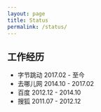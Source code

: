 ```yaml
---
layout: page
title: Status
permalink: /status/
---
```


## 工作经历

  - 字节跳动 2017.02 - 至今
  - 去哪儿网 2014.10 - 2017.02
  - 百度 2012.12 - 2014.10
  - 搜狐 2011.07 - 2012.12



